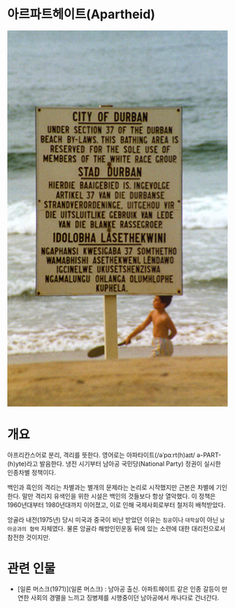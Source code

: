# 아르파트헤이트(Apartheid)

![apartheid](./assets/images/apartheid.png)

# 개요

아프리칸스어로 분리, 격리를 뜻한다. 영어로는 아파타이트(/əˈpɑːrt(h)aɪt/ ə-PART-(h)yte)라고 발음한다.
냉전 시기부터 남아공 국민당(National Party) 정권이 실시한 인종차별 정책이다.

백인과 흑인의 격리는 차별과는 별개의 문제라는 논리로 시작했지만 근본은 차별에 기인한다. 말만 격리지 유색인을 위한 시설은 백인의 것들보다 항상 열악했다. 이 정책은 1960년대부터 1980년대까지 이어졌고, 이로 인해 국제사회로부터 철저히 배척받았다.  

앙골라 내전(1975년) 당시 미국과 중국이 비난 받았던 이유는 `침공`이나 `대학살`이 아닌 `남아공과의 협력` 자체였다. 물론 앙골라 해방인민운동 뒤에 있는 소련에 대한 대리전으로서 참전한 것이지만.  

# 관련 인물

- [일론 머스크(1971)](일론 머스크) : 남아공 출신. 아파트헤이트 같은 인종 갈등이 만연한 사회의 경멸을 느끼고 징병제를 시행중이던 남아공에서 캐나다로 건너간다.